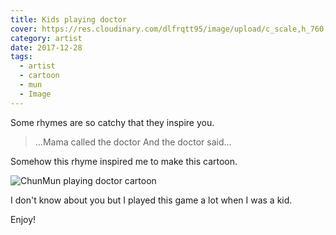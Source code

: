 ```yaml
---
title: Kids playing doctor
cover: https://res.cloudinary.com/dlfrqtt95/image/upload/c_scale,h_760,w_960/v1610144332/ChunMunDoctor_xucpkx.png
category: artist
date: 2017-12-28
tags:
  - artist
  - cartoon
  - mun
  - Image
---
```


Some rhymes are so catchy that they inspire you.

> ...Mama called the doctor
>   And the doctor said...

Somehow this rhyme inspired me to make this cartoon.

![ChunMun playing doctor cartoon](https://res.cloudinary.com/dlfrqtt95/image/upload/c_scale,h_760,w_960/v1610144332/ChunMunDoctor_xucpkx.png)

I don't know about you but I played this game a lot when I was a kid.

Enjoy!
